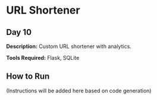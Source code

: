 # URL Shortener

## Day 10

**Description:** Custom URL shortener with analytics.

**Tools Required:** Flask, SQLite

## How to Run

(Instructions will be added here based on code generation)
